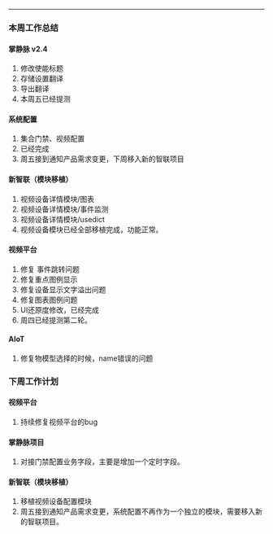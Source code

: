 
---

### 本周工作总结

#### 掌静脉 v2.4
1. 修改使能标题
2. 存储设置翻译
3. 导出翻译
4. 本周五已经提测

#### 系统配置
1. 集合门禁、视频配置
2. 已经完成
3. 周五接到通知产品需求变更，下周移入新的智联项目

#### 新智联（模块移植）


1. 视频设备详情模块/图表
2. 视频设备详情模块/事件监测
3. 视频设备详情模块/usedict
4. 视频设备模块已经全部移植完成，功能正常。


#### 视频平台

1. 修复 事件跳转问题
2. 修复重点图例显示
3. 修复设备显示文字溢出问题
4. 修复图表图例问题
5. UI还原度修改，已经完成
6. 周四已经提测第二轮。

#### AIoT

1. 修复物模型选择的时候，name错误的问题



### 下周工作计划

#### 视频平台

1. 持续修复视频平台的bug

#### 掌静脉项目

1. 对接门禁配置业务字段，主要是增加一个定时字段。

#### 新智联（模块移植）

1. 移植视频设备配置模块
2. 周五接到通知产品需求变更，系统配置不再作为一个独立的模块，需要移入新的智联项目。




